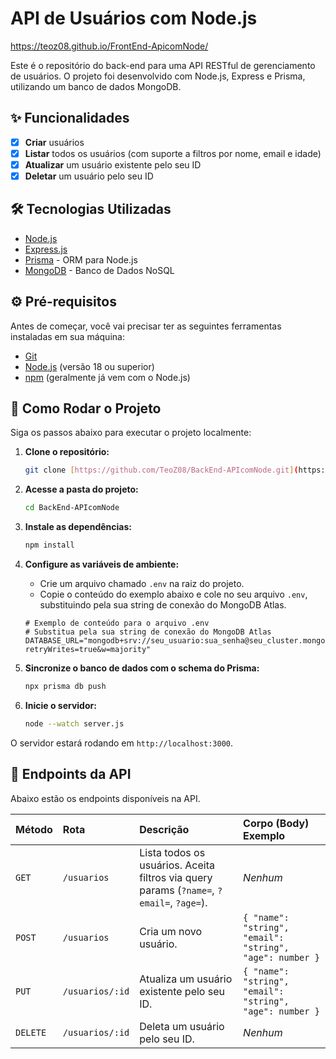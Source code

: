 # API de Usuários com Node.js

https://teoz08.github.io/FrontEnd-ApicomNode/

Este é o repositório do back-end para uma API RESTful de gerenciamento de usuários. O projeto foi desenvolvido com Node.js, Express e Prisma, utilizando um banco de dados MongoDB.

## ✨ Funcionalidades

-   [x] **Criar** usuários
-   [x] **Listar** todos os usuários (com suporte a filtros por nome, email e idade)
-   [x] **Atualizar** um usuário existente pelo seu ID
-   [x] **Deletar** um usuário pelo seu ID

## 🛠️ Tecnologias Utilizadas

-   [Node.js](https://nodejs.org/en/)
-   [Express.js](https://expressjs.com/pt-br/)
-   [Prisma](https://www.prisma.io/) - ORM para Node.js
-   [MongoDB](https://www.mongodb.com/) - Banco de Dados NoSQL

## ⚙️ Pré-requisitos

Antes de começar, você vai precisar ter as seguintes ferramentas instaladas em sua máquina:
-   [Git](https://git-scm.com)
-   [Node.js](https://nodejs.org/en/) (versão 18 ou superior)
-   [npm](https://www.npmjs.com/) (geralmente já vem com o Node.js)

## 🚀 Como Rodar o Projeto

Siga os passos abaixo para executar o projeto localmente:

1.  **Clone o repositório:**
    ```bash
    git clone [https://github.com/TeoZ08/BackEnd-APIcomNode.git](https://github.com/TeoZ08/BackEnd-APIcomNode.git)
    ```

2.  **Acesse a pasta do projeto:**
    ```bash
    cd BackEnd-APIcomNode
    ```

3.  **Instale as dependências:**
    ```bash
    npm install
    ```

4.  **Configure as variáveis de ambiente:**
    -   Crie um arquivo chamado `.env` na raiz do projeto.
    -   Copie o conteúdo do exemplo abaixo e cole no seu arquivo `.env`, substituindo pela sua string de conexão do MongoDB Atlas.
    ```env
    # Exemplo de conteúdo para o arquivo .env
    # Substitua pela sua string de conexão do MongoDB Atlas
    DATABASE_URL="mongodb+srv://seu_usuario:sua_senha@seu_cluster.mongodb.net/seu_banco?retryWrites=true&w=majority"
    ```

5.  **Sincronize o banco de dados com o schema do Prisma:**
    ```bash
    npx prisma db push
    ```

6.  **Inicie o servidor:**
    ```bash
    node --watch server.js
    ```

O servidor estará rodando em `http://localhost:3000`.

## 📖 Endpoints da API

Abaixo estão os endpoints disponíveis na API.

| Método | Rota | Descrição | Corpo (Body) Exemplo |
| :--- | :--- |:---|:---|
| `GET` | `/usuarios` | Lista todos os usuários. Aceita filtros via query params (`?name=`, `?email=`, `?age=`). | *Nenhum* |
| `POST` | `/usuarios` | Cria um novo usuário. | `{ "name": "string", "email": "string", "age": number }` |
| `PUT` | `/usuarios/:id` | Atualiza um usuário existente pelo seu ID. | `{ "name": "string", "email": "string", "age": number }` |
| `DELETE`| `/usuarios/:id`| Deleta um usuário pelo seu ID. | *Nenhum* |
